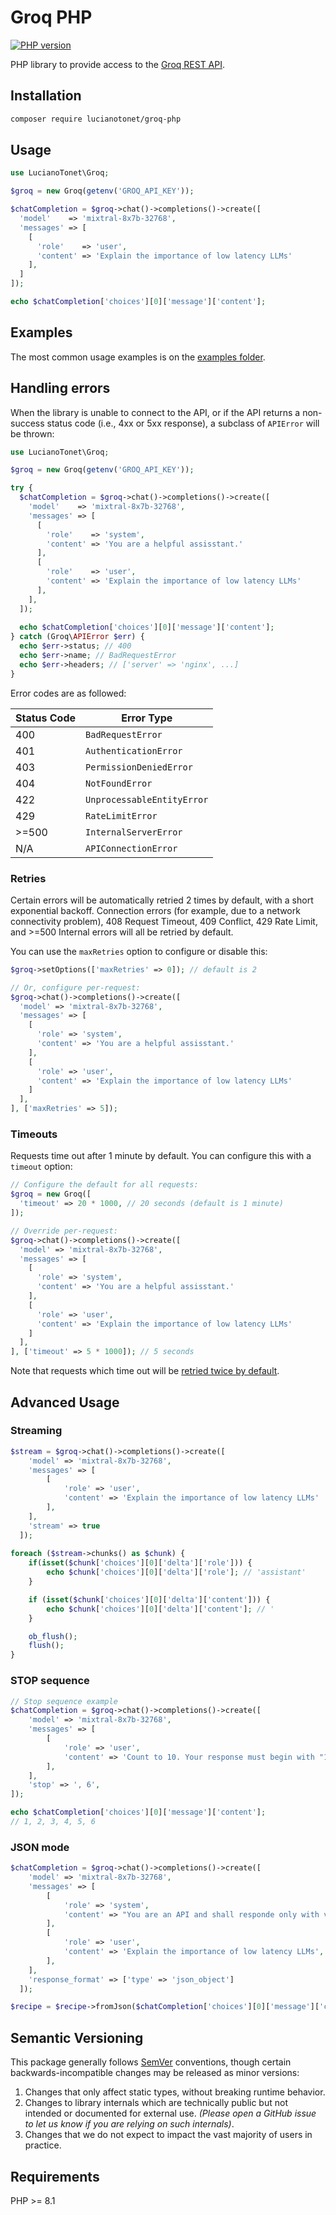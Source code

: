 # Groq PHP

[![PHP version](https://img.shields.io/packagist/dependency-v/lucianotonet/groq-php/php)](https://packagist.org/packages/lucianotonet/groq-php)

PHP library to provide access to the [Groq REST API](https://console.groq.com/docs).

## Installation

```sh
composer require lucianotonet/groq-php
```

## Usage

```php
use LucianoTonet\Groq;

$groq = new Groq(getenv('GROQ_API_KEY'));

$chatCompletion = $groq->chat()->completions()->create([
  'model'    => 'mixtral-8x7b-32768',
  'messages' => [
    [
      'role'    => 'user',
      'content' => 'Explain the importance of low latency LLMs'
    ],
  ]
]);

echo $chatCompletion['choices'][0]['message']['content'];
```

## Examples

The most common usage examples is on the [examples folder](/examples).

## Handling errors

When the library is unable to connect to the API,
or if the API returns a non-success status code (i.e., 4xx or 5xx response),
a subclass of `APIError` will be thrown:

```php
use LucianoTonet\Groq;

$groq = new Groq(getenv('GROQ_API_KEY'));

try {
  $chatCompletion = $groq->chat()->completions()->create([
    'model'    => 'mixtral-8x7b-32768',
    'messages' => [
      [
        'role'    => 'system',
        'content' => 'You are a helpful assisstant.'
      ],
      [
        'role'    => 'user',
        'content' => 'Explain the importance of low latency LLMs'
      ],
    ],
  ]);
  
  echo $chatCompletion['choices'][0]['message']['content'];
} catch (Groq\APIError $err) {
  echo $err->status; // 400
  echo $err->name; // BadRequestError
  echo $err->headers; // ['server' => 'nginx', ...]
}
```

Error codes are as followed:

| Status Code | Error Type                 |
| ----------- | -------------------------- |
| 400         | `BadRequestError`          |
| 401         | `AuthenticationError`      |
| 403         | `PermissionDeniedError`    |
| 404         | `NotFoundError`            |
| 422         | `UnprocessableEntityError` |
| 429         | `RateLimitError`           |
| >=500       | `InternalServerError`      |
| N/A         | `APIConnectionError`       |

### Retries

Certain errors will be automatically retried 2 times by default, with a short exponential backoff.
Connection errors (for example, due to a network connectivity problem), 408 Request Timeout, 409 Conflict,
429 Rate Limit, and >=500 Internal errors will all be retried by default.

You can use the `maxRetries` option to configure or disable this:

```php
$groq->setOptions(['maxRetries' => 0]); // default is 2

// Or, configure per-request:
$groq->chat()->completions()->create([
  'model' => 'mixtral-8x7b-32768',
  'messages' => [
    [
      'role' => 'system',
      'content' => 'You are a helpful assisstant.'
    ],
    [
      'role' => 'user',
      'content' => 'Explain the importance of low latency LLMs'
    ]
  ],
], ['maxRetries' => 5]);
```

### Timeouts

Requests time out after 1 minute by default. You can configure this with a `timeout` option:

```php
// Configure the default for all requests:
$groq = new Groq([
  'timeout' => 20 * 1000, // 20 seconds (default is 1 minute)
]);

// Override per-request:
$groq->chat()->completions()->create([
  'model' => 'mixtral-8x7b-32768',
  'messages' => [
    [
      'role' => 'system', 
      'content' => 'You are a helpful assisstant.'
    ],
    [
      'role' => 'user', 
      'content' => 'Explain the importance of low latency LLMs'
    ]
  ],
], ['timeout' => 5 * 1000]); // 5 seconds
```

Note that requests which time out will be [retried twice by default](#retries).

## Advanced Usage

### Streaming
```php
$stream = $groq->chat()->completions()->create([
    'model' => 'mixtral-8x7b-32768',
    'messages' => [
        [
            'role' => 'user',
            'content' => 'Explain the importance of low latency LLMs'
        ],
    ],
    'stream' => true
  ]);
    
foreach ($stream->chunks() as $chunk) {
    if(isset($chunk['choices'][0]['delta']['role'])) {
        echo $chunk['choices'][0]['delta']['role']; // 'assistant'
    }

    if (isset($chunk['choices'][0]['delta']['content'])) {
        echo $chunk['choices'][0]['delta']['content']; // '
    }

    ob_flush();
    flush();
}
```

### STOP sequence
```php
// Stop sequence example
$chatCompletion = $groq->chat()->completions()->create([
    'model' => 'mixtral-8x7b-32768',
    'messages' => [
        [
            'role' => 'user',
            'content' => 'Count to 10. Your response must begin with "1, ". example: 1, 2, 3, ...'
        ],
    ],
    'stop' => ', 6',
]);

echo $chatCompletion['choices'][0]['message']['content'];
// 1, 2, 3, 4, 5, 6
```

### JSON mode
```php
$chatCompletion = $groq->chat()->completions()->create([
    'model' => 'mixtral-8x7b-32768',
    'messages' => [
        [
            'role' => 'system',
            'content' => "You are an API and shall responde only with valid JSON.",
        ],
        [
            'role' => 'user',
            'content' => 'Explain the importance of low latency LLMs',
        ],
    ],
    'response_format' => ['type' => 'json_object']
  ]);

$recipe = $recipe->fromJson($chatCompletion['choices'][0]['message']['content']);
```

## Semantic Versioning

This package generally follows [SemVer](https://semver.org/spec/v2.0.0.html) conventions, though certain backwards-incompatible changes may be released as minor versions:

1. Changes that only affect static types, without breaking runtime behavior.
2. Changes to library internals which are technically public but not intended or documented for external use. _(Please open a GitHub issue to let us know if you are relying on such internals)_.
3. Changes that we do not expect to impact the vast majority of users in practice.

## Requirements

PHP >= 8.1